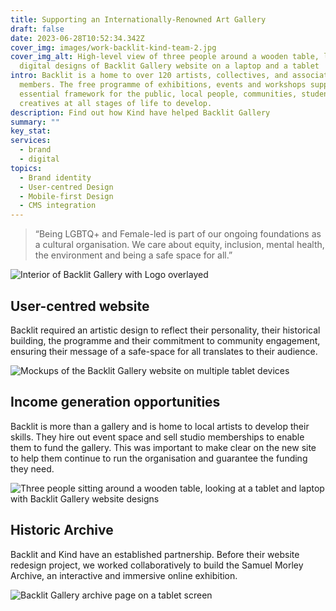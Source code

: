 ```yaml
---
title: Supporting an Internationally-Renowned Art Gallery
draft: false
date: 2023-06-28T10:52:34.342Z
cover_img: images/work-backlit-kind-team-2.jpg
cover_img_alt: High-level view of three people around a wooden table, looking at
  digital designs of Backlit Gallery website on a laptop and a tablet
intro: Backlit is a home to over 120 artists, collectives, and associate
  members. The free programme of exhibitions, events and workshops supports an
  essential framework for the public, local people, communities, students and
  creat­ives at all stages of life to develop.
description: Find out how Kind have helped Backlit Gallery
summary: ""
key_stat:
services:
  - brand
  - digital
topics:
  - Brand identity
  - User-centred Design
  - Mobile-first Design
  - CMS integration
---
```


> “Being LGBTQ+ and Female-led is part of our ongoing foundations as a cultural organisation. We care about equity, inclusion, mental health, the environment and being a safe space for all.”

![Interior of Backlit Gallery with Logo overlayed](../images/work-backlit-header.jpg)

## User-centred website

Backlit required an artistic design to reflect their personality, their historical building, the programme and their commitment to community engagement, ensuring their message of a safe-space for all translates to their audience.

![Mockups of the Backlit Gallery website on multiple tablet devices](../images/work-backlit-ipad-pages.jpg)


## Income generation opportunities

Backlit is more than a gallery and is home to local artists to develop their skills. They hire out event space and sell studio memberships to enable them to fund the gallery. This was important to make clear on the new site to help them continue to run the organisation and guarantee the funding they need.

![Three people sitting around a wooden table, looking at a tablet and laptop with Backlit Gallery website designs](../images/work-backlit-kind-team.jpg)

## Historic Archive

Backlit and Kind have an established partnership. Before their website redesign project, we worked collaboratively to build the Samuel Morley Archive, an interactive and immersive online exhibition.

![Backlit Gallery archive page on a tablet screen](../images/work-backlit-ipad-archives-2.jpg)